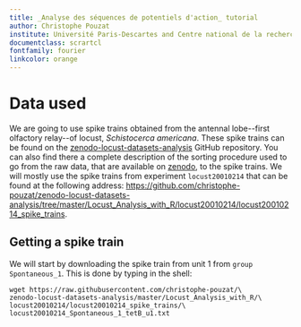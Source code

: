 ```yaml
---
title: _Analyse des séquences de potentiels d'action_ tutorial
author: Christophe Pouzat
institute: Université Paris-Descartes and Centre national de la recherche scientitfique
documentclass: scrartcl
fontfamily: fourier
linkcolor: orange
---
```


# Data used

We are going to use spike trains obtained from the antennal lobe--first olfactory relay--of locust, _Schistocerca americana_. These spike trains can be found on the [zenodo-locust-datasets-analysis](https://christophe-pouzat.github.io/zenodo-locust-datasets-analysis/) GitHub repository. You can also find there a complete description of the sorting procedure used to go from the raw data, that are available on [zenodo](https://zenodo.org/record/21589), to the spike trains. We will mostly use the spike trains from experiment `locust20010214` that can be found at the following address: <https://github.com/christophe-pouzat/zenodo-locust-datasets-analysis/tree/master/Locust_Analysis_with_R/locust20010214/locust20010214_spike_trains>.

## Getting a spike train

We will start by downloading the spike train from unit 1 from `group` `Spontaneous_1`. This is done by typing in the shell:

~~~{#download-locust20010214_Spontaneous_1_tetB_u1 .bash}
wget https://raw.githubusercontent.com/christophe-pouzat/\
zenodo-locust-datasets-analysis/master/Locust_Analysis_with_R/\
locust20010214/locust20010214_spike_trains/\
locust20010214_Spontaneous_1_tetB_u1.txt
~~~
